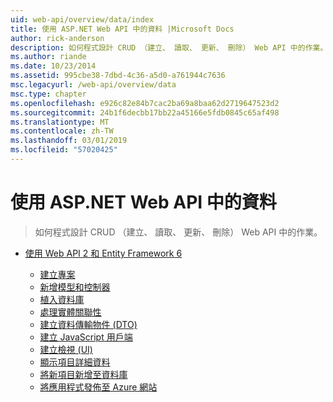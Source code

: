 ```yaml
---
uid: web-api/overview/data/index
title: 使用 ASP.NET Web API 中的資料 |Microsoft Docs
author: rick-anderson
description: 如何程式設計 CRUD （建立、 讀取、 更新、 刪除） Web API 中的作業。
ms.author: riande
ms.date: 10/23/2014
ms.assetid: 995cbe38-7dbd-4c36-a5d0-a761944c7636
msc.legacyurl: /web-api/overview/data
msc.type: chapter
ms.openlocfilehash: e926c82e84b7cac2ba69a8baa62d2719647523d2
ms.sourcegitcommit: 24b1f6decbb17bb22a45166e5fdb0845c65af498
ms.translationtype: MT
ms.contentlocale: zh-TW
ms.lasthandoff: 03/01/2019
ms.locfileid: "57020425"
---
```

<a name="working-with-data-in-aspnet-web-api"></a>使用 ASP.NET Web API 中的資料
====================
> 如何程式設計 CRUD （建立、 讀取、 更新、 刪除） Web API 中的作業。


- [使用 Web API 2 和 Entity Framework 6](using-web-api-with-entity-framework/index.md)

    - [建立專案](using-web-api-with-entity-framework/part-1.md)
    - [新增模型和控制器](using-web-api-with-entity-framework/part-2.md)
    - [植入資料庫](using-web-api-with-entity-framework/part-3.md)
    - [處理實體關聯性](using-web-api-with-entity-framework/part-4.md)
    - [建立資料傳輸物件 (DTO)](using-web-api-with-entity-framework/part-5.md)
    - [建立 JavaScript 用戶端](using-web-api-with-entity-framework/part-6.md)
    - [建立檢視 (UI)](using-web-api-with-entity-framework/part-7.md)
    - [顯示項目詳細資料](using-web-api-with-entity-framework/part-8.md)
    - [將新項目新增至資料庫](using-web-api-with-entity-framework/part-9.md)
    - [將應用程式發佈至 Azure 網站](using-web-api-with-entity-framework/part-10.md)
